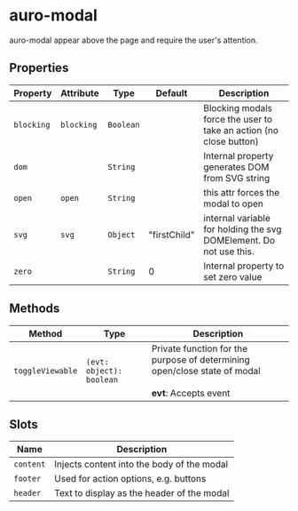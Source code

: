 # auro-modal

auro-modal appear above the page and require the user's attention.

## Properties

| Property   | Attribute  | Type      | Default      | Description                                      |
|------------|------------|-----------|--------------|--------------------------------------------------|
| `blocking` | `blocking` | `Boolean` |              | Blocking modals force the user to take an action (no close button) |
| `dom`      |            | `String`  |              | Internal property generates DOM from SVG string  |
| `open`     | `open`     | `String`  |              | this attr forces the modal to open               |
| `svg`      | `svg`      | `Object`  | "firstChild" | internal variable for holding the svg DOMElement. Do not use this. |
| `zero`     |            | `String`  | 0            | Internal property to set zero value              |

## Methods

| Method           | Type                     | Description                                      |
|------------------|--------------------------|--------------------------------------------------|
| `toggleViewable` | `(evt: object): boolean` | Private function for the purpose of determining open/close state of modal<br /><br />**evt**: Accepts event |

## Slots

| Name      | Description                                |
|-----------|--------------------------------------------|
| `content` | Injects content into the body of the modal |
| `footer`  | Used for action options, e.g. buttons      |
| `header`  | Text to display as the header of the modal |
